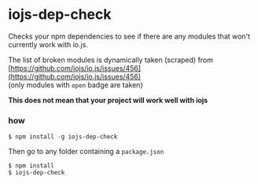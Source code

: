 # iojs-dep-check

Checks your npm dependencies to see if there are any modules that won't currently work with io.js.

The list of broken modules is dynamically taken (scraped) from [https://github.com/iojs/io.js/issues/456](https://github.com/iojs/io.js/issues/456)  
(only modules with `open` badge are taken)

**This does not mean that your project will work well with iojs**

### how

```
$ npm install -g iojs-dep-check
```

Then go to any folder containing a `package.json`
```
$ npm install
$ iojs-dep-check
```
